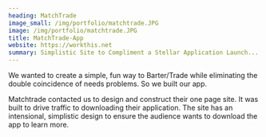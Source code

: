 ```yaml
---
heading: MatchTrade
image_small: /img/portfolio/matchtrade.JPG
image: /img/portfolio/matchtrade.JPG
title: MatchTrade-App
website: https://workthis.net
summary: Simplistic Site to Compliment a Stellar Application Launch...
---
```


We wanted to create a simple, fun way to Barter/Trade while eliminating the double coincidence of needs problems. So we built our app.

Matchtrade contacted us to design and construct their one page site. It was built to drive traffic to downloading their application. The site has an intensional, simplistic design to ensure the audience wants to download the app to learn more. 